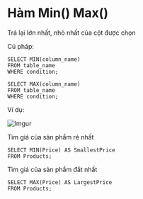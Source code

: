 # Hàm Min() Max()

Trả lại lớn nhất, nhỏ nhất của cột được chọn

Cú pháp:

    SELECT MIN(column_name)
    FROM table_name
    WHERE condition;

    SELECT MAX(column_name)
    FROM table_name
    WHERE condition;

Ví dụ:

![Imgur](https://i.imgur.com/6Q60wQl.png)

Tìm giá của sản phẩm rẻ nhất

    SELECT MIN(Price) AS SmallestPrice
    FROM Products;

Tìm giá của sản phẩm đắt nhất

    SELECT MAX(Price) AS LargestPrice
    FROM Products;
